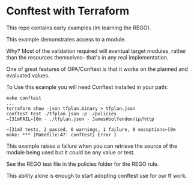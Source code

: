 # Conftest with Terraform

This repo contains early examples (im learning the REGO).

This example demonstrates access to a module.

Why?
Most of the validation required will eventual target modules, rather than the resources themselves- that's in any real implementation.

One of great features of OPA/Conftest is that it works on the planned and evaluated values.

To Use this example you will need Conftest installed in your path:

```conftest
make conftest
...
terraform show -json tfplan.binary > tfplan.json
conftest test ./tfplan.json -p ./policies
←[31mFAIL←[0m - ./tfplan.json - JamesWoolfenden/ip/http

←[31m3 tests, 2 passed, 0 warnings, 1 failure, 0 exceptions←[0m
make: *** [Makefile:47: conftest] Error 1

```

This example raises a failure when you can retrieve the source of the module being used but it could be any value or test.

See the REGO test file in the policies folder for the REGO rule.

This ability alone is enough to start adopting conftest use for our tf work.
